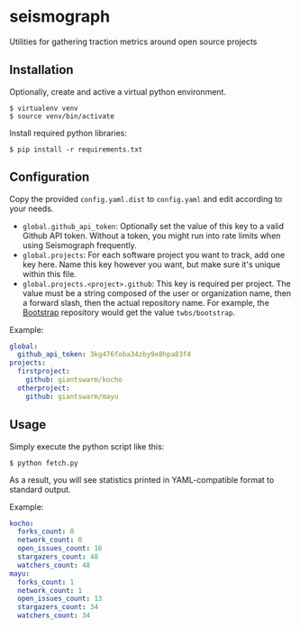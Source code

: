 # seismograph

Utilities for gathering traction metrics around open source projects

## Installation

Optionally, create and active a virtual python environment.

```nohighlight
$ virtualenv venv
$ source venv/bin/activate
```

Install required python libraries:

```nohighlight
$ pip install -r requirements.txt
```

## Configuration

Copy the provided `config.yaml.dist` to `config.yaml` and edit according to your needs.

- `global.github_api_token`: Optionally set the value of this key to a valid Github API token. Without a token, you might run into rate limits when using Seismograph frequently.
- `global.projects`: For each software project you want to track, add one key here. Name this key however you want, but make sure it's unique within this file.
- `global.projects.<project>.github`: This key is required per project. The value must be a string composed of the user or organization name, then a forward slash, then the actual repository name. For example, the [Bootstrap](https://github.com/twbs/bootstrap) repository would get the value `twbs/bootstrap`.

Example:

```yaml
global:
  github_api_token: 3kg476foba34zby9e8hpa83f4
projects:
  firstproject:
    github: giantswarm/kocho
  otherproject:
    github: giantswarm/mayu
```

## Usage

Simply execute the python script like this:

```nohighlight
$ python fetch.py
```

As a result, you will see statistics printed in YAML-compatible format to standard output.

Example:

```yaml
kocho:
  forks_count: 0
  network_count: 0
  open_issues_count: 16
  stargazers_count: 48
  watchers_count: 48
mayu:
  forks_count: 1
  network_count: 1
  open_issues_count: 13
  stargazers_count: 34
  watchers_count: 34
```
